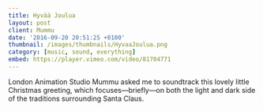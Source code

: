 ```yaml
---
title: Hyvää Joulua
layout: post
client: Mummu
date: '2016-09-20 20:51:25 +0100'
thumbnail: /images/thumbnails/HyvaaJoulua.png
category: [music, sound, everything]
embed: https://player.vimeo.com/video/81704771
---
```

London Animation Studio Mummu asked me to soundtrack this lovely little Christmas greeting, which focuses—briefly—on both the light and dark side of the traditions surrounding Santa Claus.
